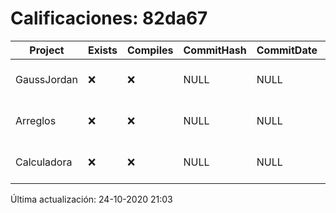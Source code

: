 # Calificaciones: 82da67
|Project|Exists|Compiles|CommitHash|CommitDate|CheckDate|Comments|
|-|-|-|-|-|-|-|
|GaussJordan|❌|❌|NULL|NULL|24-10-2020 21:03:19|No se encontró el archivo en PracticasComputacionI/GaussJordan/GaussJordan.cpp|
|Arreglos|❌|❌|NULL|NULL|24-10-2020 21:03:18|No se encontró el archivo en PracticasComputacionI/Arreglos/Arreglos.cpp|
|Calculadora|❌|❌|NULL|NULL|24-10-2020 21:03:17|No se encontró el archivo en PracticasComputacionI/Calculadora/Calculadora.cpp|

Última actualización: 24-10-2020 21:03